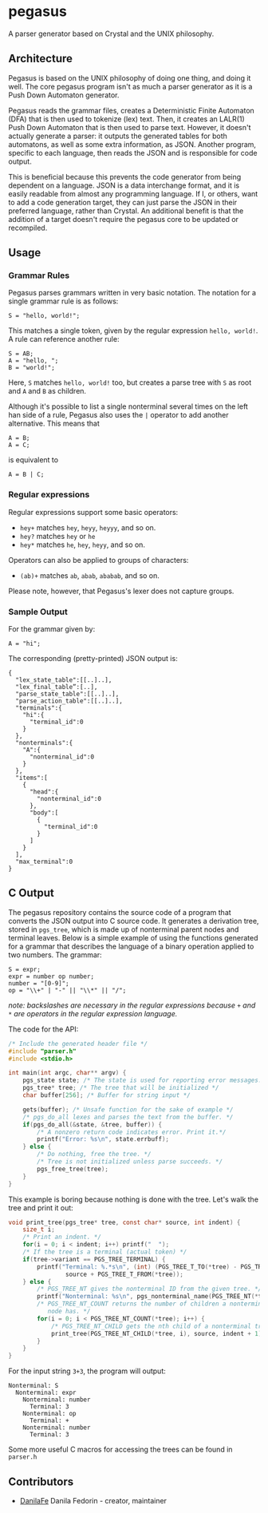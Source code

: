 # pegasus
A parser generator based on Crystal and the UNIX philosophy.

## Architecture
Pegasus is based on the UNIX philosophy of doing one thing, and doing it well.
The core pegasus program isn't as much a parser generator as it is a Push Down 
Automaton generator.

Pegasus reads the grammar files, creates a Deterministic Finite Automaton (DFA) that is then used to tokenize (lex) text. Then, it creates an
LALR(1) Push Down Automaton that is then used to parse text. However, it doesn't actually generate a parser: it outputs the generated tables for both automatons,
as well as some extra information, as JSON. Another program, specific to each
language, then reads the JSON and is responsible for code output.

This is beneficial because this prevents the code generator from being dependent on a language. JSON is a data interchange format, and it is easily readable from almost any programming language. If I, or others, want to add a code generation target, they can just parse the JSON in their preferred language, rather than Crystal. An additional benefit is that the addition of a target doesn't require the pegasus core to be updated or recompiled.
## Usage
### Grammar Rules
Pegasus parses grammars written in very basic notation. The notation for
a single grammar rule is as follows:
```
S = "hello, world!";
```
This matches a single token, given by the regular expression `hello, world!`.
A rule can reference another rule:
```
S = AB;
A = "hello, ";
B = "world!";
```
Here, `S` matches `hello, world!` too, but creates a parse tree with `S` as root
and `A` and `B` as children.

Although it's possible to list a single nonterminal several times on the left han side of a rule, Pegasus also uses the `|` operator to add another alternative. This means that
```
A = B;
A = C;
```
is equivalent to
```
A = B | C;
```

### Regular expressions
Regular
expressions support some basic operators:
* `hey+` matches `hey`, `heyy`, `heyyy`, and so on.
* `hey?` matches `hey` or `he`
* `hey*` matches `he`, `hey`, `heyy`, and so on.

Operators can also be applied to groups of characters:
* `(ab)+` matches `ab`, `abab`, `ababab`, and so on.

Please note, however, that Pegasus's lexer does not capture groups.

### Sample Output
For the grammar given by:
```
A = "hi";
```
The corresponding (pretty-printed) JSON output is:
```
{
  "lex_state_table":[[..]..],
  "lex_final_table”:[..],
  "parse_state_table":[[..]..],
  "parse_action_table":[[..]..],
  "terminals":{
    "hi":{
      "terminal_id":0
    }
  },
  "nonterminals":{
    "A":{
      "nonterminal_id":0
    }
  },
  "items":[
    {
      "head":{
        "nonterminal_id":0
      },
      "body":[
        {
          "terminal_id":0
        }
      ]
    }
  ],
  "max_terminal":0
}
```
## C Output
The pegasus repository contains the source code of a program that converts the JSON output into C source code. It generates a derivation tree, stored in `pgs_tree`, which is made up of nonterminal parent nodes and terminal leaves. Below is a simple example of using the functions generated for a grammar that describes the language of a binary operation applied to two numbers.
The grammar:
```
S = expr;
expr = number op number;
number = "[0-9]";
op = "\\+" | "-" || "\\*" || "/";
```
_note: backslashes are necessary in the regular expressions because `+` and `*` are operators in the regular expression language._

The code for the API:
```C
/* Include the generated header file */
#include "parser.h"
#include <stdio.h>

int main(int argc, char** argv) {
    pgs_state state; /* The state is used for reporting error messages.*/
    pgs_tree* tree; /* The tree that will be initialized */
    char buffer[256]; /* Buffer for string input */

    gets(buffer); /* Unsafe function for the sake of example */
    /* pgs_do_all lexes and parses the text from the buffer. */
    if(pgs_do_all(&state, &tree, buffer)) {
        /* A nonzero return code indicates error. Print it.*/
        printf("Error: %s\n", state.errbuff);
    } else {
        /* Do nothing, free the tree. */
        /* Tree is not initialized unless parse succeeds. */
        pgs_free_tree(tree);
    }
}
```
This example is boring because nothing is done with the tree. Let's walk the tree and print it out:
```C
void print_tree(pgs_tree* tree, const char* source, int indent) {
    size_t i;
    /* Print an indent. */
    for(i = 0; i < indent; i++) printf("  ");
    /* If the tree is a terminal (actual token) */
    if(tree->variant == PGS_TREE_TERMINAL) {
        printf("Terminal: %.*s\n", (int) (PGS_TREE_T_TO(*tree) - PGS_TREE_T_FROM(*tree)),
                source + PGS_TREE_T_FROM(*tree));
    } else {
        /* PGS_TREE_NT gives the nonterminal ID from the given tree. */
        printf("Nonterminal: %s\n", pgs_nonterminal_name(PGS_TREE_NT(*tree)));
        /* PGS_TREE_NT_COUNT returns the number of children a nonterminal
           node has. */
        for(i = 0; i < PGS_TREE_NT_COUNT(*tree); i++) {
            /* PGS_TREE_NT_CHILD gets the nth child of a nonterminal tree. */
            print_tree(PGS_TREE_NT_CHILD(*tree, i), source, indent + 1);
        }
    }
}
```
For the input string `3+3`, the program will output:
```
Nonterminal: S
  Nonterminal: expr
    Nonterminal: number
      Terminal: 3
    Nonterminal: op
      Terminal: +
    Nonterminal: number
      Terminal: 3
```
Some more useful C macros for accessing the trees can be found in `parser.h`
## Contributors

- [DanilaFe](https://github.com/DanilaFe) Danila Fedorin - creator, maintainer
